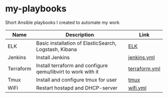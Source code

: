 # my-playbooks
Short Ansible playbooks I created to automate my work


| Name | Description | Link |
| ------ | ------ | ------ | 
| ELK | Basic installation of ElasticSearch, Logstash, Kibana | [ELK](ELK) |
| Jenkins | Install Jenkins | [jenkins.yml](jenkins/jenkins.yml) |
| Terraform | Install terraform and configure qemu/libvirt to work with it | [terraform.yml](terraform/terraform.yml)|
| Tmux | Install and configure tmux for user | [tmux](tmux) |
| WiFi | Restart hostapd and DHCP-server | [wifi.yml](wifi/wifi.yml) |
